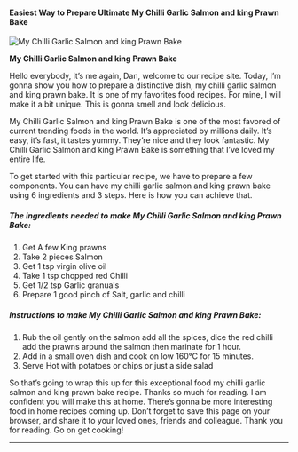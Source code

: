             

#### Easiest Way to Prepare Ultimate My Chilli Garlic Salmon and king Prawn Bake

![My Chilli Garlic Salmon and king Prawn Bake](https://img-global.cpcdn.com/recipes/d196d30da04b7f95/751x532cq70/my-chilli-garlic-salmon-and-king-prawn-bake-recipe-main-photo.jpg)

**My Chilli Garlic Salmon and king Prawn Bake**

Hello everybody, it’s me again, Dan, welcome to our recipe site. Today, I’m gonna show you how to prepare a distinctive dish, my chilli garlic salmon and king prawn bake. It is one of my favorites food recipes. For mine, I will make it a bit unique. This is gonna smell and look delicious.

My Chilli Garlic Salmon and king Prawn Bake is one of the most favored of current trending foods in the world. It’s appreciated by millions daily. It’s easy, it’s fast, it tastes yummy. They’re nice and they look fantastic. My Chilli Garlic Salmon and king Prawn Bake is something that I’ve loved my entire life.

To get started with this particular recipe, we have to prepare a few components. You can have my chilli garlic salmon and king prawn bake using 6 ingredients and 3 steps. Here is how you can achieve that.

##### The ingredients needed to make My Chilli Garlic Salmon and king Prawn Bake:

1.  Get A few King prawns
2.  Take 2 pieces Salmon
3.  Get 1 tsp virgin olive oil
4.  Take 1 tsp chopped red Chilli
5.  Get 1/2 tsp Garlic granuals
6.  Prepare 1 good pinch of Salt, garlic and chilli

##### Instructions to make My Chilli Garlic Salmon and king Prawn Bake:

1.  Rub the oil gently on the salmon add all the spices, dice the red chilli add the prawns arpund the salmon then marinate for 1 hour.
2.  Add in a small oven dish and cook on low 160°C for 15 minutes.
3.  Serve Hot with potatoes or chips or just a side salad

So that’s going to wrap this up for this exceptional food my chilli garlic salmon and king prawn bake recipe. Thanks so much for reading. I am confident you will make this at home. There’s gonna be more interesting food in home recipes coming up. Don’t forget to save this page on your browser, and share it to your loved ones, friends and colleague. Thank you for reading. Go on get cooking!

* * *